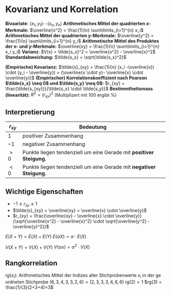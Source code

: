 # Kovarianz und Korrelation
**Bivaariate**: $(x_1, y_1) \cdots (x_n, y_n)$
**Arithmetisches Mittel der quadrierten x-Merkmale:** $\overline{x^2} = \frac{1}{n} \sum\limits_{i=1}^{n} x_i$
**Arithmetisches Mittel der quadrierten y-Merkmale:** $\overline{y^2} = \frac{1}{n} \sum\limits_{i=1}^{n} y_i$
**Arithmetische Mittel des Produktes der x- und y-Merkmale:** $\overline{xy} = \frac{1}{n} \sum\limits_{i=1}^{n} x_i y_i$
**Varianz**: $V(x) = \tilde{s_x}^2 = \overline{x^2} - \overline{x}^2$ 
**Standardabweichung:** $\tilde{s_x} = \sqrt{\tilde{s_x}^2}$

**(Empirische) Kovarianz:** $\tilde{s}_{xy} = \frac{1}{n} (x_i -\overline{x}) \cdot (y_i - \overline{y}) = (\overline{x \cdot y}- \overline{x} \cdot \overline{y})$
**(Empirischer) Korrelationskoeffizient nach Pearson $\tilde{s_x} \neq 0$ und $\tilde{s_y} \neq 0$:** $r_{xy} = \frac{\tilde{s_{xy}}}{\tilde{s_x} \cdot \tilde{s_y}}$ 
**Bestimmtheitsmass (linearität):** $R^2 = (r_{xy})^2$ (Multiplizert mit $100$ ergibt %)

## Interpretierung
| $r_{xy}$ | Bedeutung                                                        |
| -------- | ---------------------------------------------------------------- |
| $1$      | positiver Zusammenhang                                           |
| $-1$     | negativer Zusammenhang                                           |
| $\gt 0$  | Punkte liegen tendenziell um eine Gerade mit **positiver Steigung**. |
| $\lt 0$  | Punkte liegen tendenziell um eine Gerade mit **negativer Steigung**.                                                                 |


## Wichtige Eigenschaften
- $-1 \le r_{xy} \le 1$
- $\tilde{s}_{xy} = \overline{xy} = \overline{x} \cdot \overline{y}$
- $r_{xy} = \frac{\overline{xy} - \overline{x} \cdot \overline{y}}{\sqrt{\overline{x^2} - \overline{x}^2} \cdot \sqrt{\overline{y^2} - \overline{y}^2}}$

$E(X+Y) = E(X) + E(Y)$
$E(\alpha X) = \alpha \cdot E(X)$

$V(X+Y) = V(X) + V(Y)$
$V(\alpha x) = \alpha^2 \cdot V(X)$

## Rangkorrelation
$rg(x_i)$: Arithmetisches Mittel der Indizes aller Stichprobenwerte $x_i$ in der ge
ordneten Stichprobe
$(6,3,4,3,3,2,6) = (2,3,3,3,4,6,6)$
$rg(2) =1$
$rg(3) = \frac{1}{3}(2+3+4)=3$

